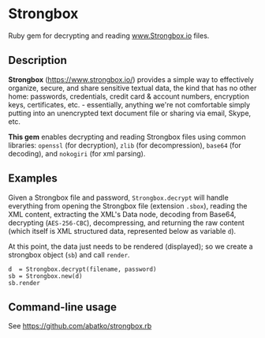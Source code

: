 Strongbox
=========

Ruby gem for decrypting and reading www.Strongbox.io files.

Description
-----------

**Strongbox** (https://www.strongbox.io/) provides a simple way to effectively
organize, secure, and share sensitive textual data, the kind that has no other
home: passwords, credentials, credit card & account numbers, encryption keys,
certificates, etc. - essentially, anything we're not comfortable simply putting
into an unencrypted text document file or sharing via email, Skype, etc.

**This gem** enables decrypting and reading Strongbox files using common libraries:
`openssl` (for decryption), `zlib` (for decompression), `base64` (for decoding),
and `nokogiri` (for xml parsing).

Examples
--------

Given a Strongbox file and password, `Strongbox.decrypt` will handle everything
from opening the Strongbox file (extension `.sbox`), reading the XML content,
extracting the XML's Data node, decoding from Base64, decrypting
(`AES-256-CBC`), decompressing, and returning the raw content (which itself is
XML structured data, represented below as variable `d`).

At this point, the data just needs to be rendered (displayed); so we create a
strongbox object (`sb`) and call `render`.

    d  = Strongbox.decrypt(filename, password)
    sb = Strongbox.new(d)
    sb.render

Command-line usage
------------------

See https://github.com/abatko/strongbox.rb

